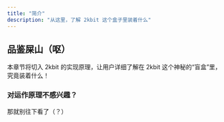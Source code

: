 ```yaml
---
title: "简介"
description: "从这里，了解 2kbit 这个盒子里装着什么"
---
```


## 品鉴屎山（呕）

本章节将切入 2kbit 的实现原理，让用户详细了解在 2kbit 这个神秘的“盲盒”里，究竟装着什么！

### 对运作原理不感兴趣？

那就别往下看了（？）
